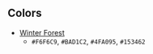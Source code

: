 ## Colors
- [Winter Forest](https://colorhunt.co/palette/f6f6c9bad1c24fa095153462)
    - `#F6F6C9`, `#BAD1C2`, `#4FA095`, `#153462`

